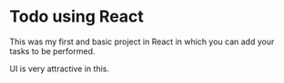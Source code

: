 # Todo using React 

This was my first and basic project in React in which you can add your tasks to be performed.   

UI is very attractive in this.


     





 

   
  





 




 





 



 




 














 



















































































